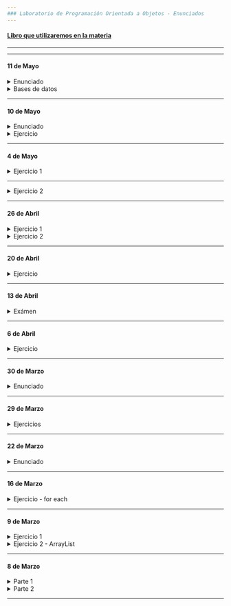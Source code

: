 ```yaml
---
### Laboratorio de Programación Orientada a Objetos - Enunciados 
---
```


#### [Libro que utilizaremos en la materia](https://github.com/nadianoe/nadianoe.github.io/blob/master/labo/Luis%20Joyanes%20Aguilar_%20Ignacio%20Zahonero%20Mart%C3%ADnez%20-%20Programaci%C3%B3n%20en%20Java%20_%20algoritmos%2C%20programaci%C3%B3n%20orientada%20a%20objetos%20e%20interfaz%20gr%C3%A1fica%20de%20usuario-McGraw-Hill%20(2011)%20(1).pdf)

----


-----


#### 11 de Mayo

<details> 
	<summary> Enunciado </summary>

  - Realizar la conxión de java con una tabla de base de datos a elección. Se debrá lograr:
	- Realizar una inserción de 3 nuevas filas
	- Realizar dos actualización de dos datos distintos
	- Realizar una eliminación de fila
	- Realizar una selección de todos los datos de la tabla e imprirlos con el siguiente formato de ejemplo:
		- Nombre: Gloria - Apellido: "Rgofilis" - Edad: 89
		
</details>

<details>
	<summary> Bases de datos </summary>
	
- [Descargar .jar para realizar la conexión](https://github.com/materiasipm/materiasipm.github.io/raw/master/labo/octubre/mysql-connector-java-8.0.21.jar)

</details>
	
----

#### 10 de Mayo

<details>
	<summary> Enunciado </summary>
	
Se debe implementar una parte de un sistema que sirve para registrar las visitas de 
los clientes de un banco. Para ello, deberán:

- Crear la clase Persona, la misma debe tener como atributos: nombre y dni.
- Crear la clase Cliente, la misma debe tener como atributos: nombre, dni y cbu.
  
  Reutilizar la clase Persona teniendo en cuenta el concepto de herencia de clases.
- Crear la clase Banco, la misma deberá tener como atributos: nombre y una lista
  de clientes que visitaron al banco. 
  
  Esta clase deberá tener sólo el constructor por defecto.
- En la clase Banco, crear un método que retorne un HashSet que contenga los cbu's de
  los clientes que visitaron el banco. El método deberá llamarse "cbusDeClientesVisitantes".
- Crear un método que reciba un HashSet con la estructura del ítem anterior e imprima sus elementos.
- En la clase Banco, crear un método que retorne un HashMap cuyos pares clave-valor
  asocien el cbu de un cliente y la cantidad de visitas que realizó. 
  
  El método deberá llamarse "cantidadDeVisitasPorCliente"
- Crear un método que reciba un HashMap con la estructura del ítem anterior e imprima sus 
  elementos según el siguiente formato:
```
  clave: "121234343531" - valor: 3
```
	
</details>

<details>
	<summary> Ejercicio </summary>
	
- Crear una clase llamada Area (en inglés, sin tilde), esta clase deberá tener definidos
cinco métodos que sirvan para poder calcular el área de las siguientes
figuras geométricas:

	- Círculo. Fórmula para calcular el área: pi * radio * radio.
	- Esfera. Fórmula para calcular el área: 4 * pi * radio * radio.
	- Cuadrado. Fórmula para calcular el área: lado * lado.
	- Cubo. Fórmula para calcular el área: 6 * lado * lado.
	- Triangulo. Fórmula para calcular el área: base * altura / 2.

- Los método definidos deben ser estáticos y deben retornar el valor del cálculo
realizado. Utilizar la variable estática PI donde sea necesario.

	
</details>


----


#### 4 de Mayo

<details>
	<summary> Ejercicio 1 </summary>

Crear un sistema para administrar el saldo de la tarjeta de transporte llamada TarjetaEquis
y para llevar un registro de los pasajeros que están presentes en el medio de transporte.

El sistema consistirá en crear las clases

Clase Viaje, con atributos: precio, fecha, hora

(fecha y hora, por ahora, serán de tipo String)

Clase TarjetaEquis, con atributos: saldo, saldoNegativoMaximo, numeronId, lista "viajes"

La clase TarjetaEquis tendrá como métodos:
- "cargarSaldo(float monto)"
- "realizarViaje(Viaje viaje)"
- "ultimoMontoAbonado()"

Clase Pasajero, con atributos: nombre, apellido, tarjeta

Clase Sistema, con atributos: lista "pasajerosPresentes", lista "historialDePasajeros", línea 

La clase Sistema tendrá como métodos:
- "subePasajero(Pasajero pasajero, float monto)", método que no retorna nada; imprime "¡Bienvenido!"
en caso de que el usuario haya podido pagar su boleto exitosamente e imprime "Saldo Insuficiente"
en caso contrario.
- "seBajaPasajero(Pasajero pasajero)", método que no retorna nada
- "pasajerosQueSeHanSubidoAlgunaVez()", retorna una instancia de clase HashSet
- "pasajerosConUltimoMontoAbonado()", retorna una instancia de la clase HashMap
- "ultimoMontoAbonadoPorPasajero(float numeroId)", retorna el monto del pasajero que tiene la tarjeta con numeroId
   Utilizar el método "pasajerosConUltimoMontoAbonado()"

- Considerar el siguiente método y elegir en qué clase debería estar. Agregar parámetros
en caso que lo considere necesarios.
	- "seSuperaElSaldoNegativo()", método que retorna true en caso de superar el saldo negativo y 
	false en caso contrario

</details>
  
  ----

<details>
	<summary> Ejercicio 2 </summary>

1. Redefinir el método "toString()" de la clase Viaje, el string retornado deberá
contener los valores de cada atributo con el siguiente formato:
```
  hora: ... | fecha: ... | precio: ...
```
2.  Redefinir el método "toString()" de la clase Tarjeta, el string retornado deberá
contener la información de todos los viajes realizados según el siguiente formato:
```
  hora: ... | fecha: ... | precio: ... | saldo: ...
```
Utilizar el método "toString()" de la clase Viaje.

3. Redefinir el método "toString()" de la clase Pasajero, el string retornado deberá
contener la información del mismo según el siguiente formato:
```
  Nombre:
  Apellido:
  
  Viajes realizados:
  hora: ... | fecha: ... | precio: ... | saldo: ...
  hora: ... | fecha: ... | precio: ... | saldo: ...
  hora: ... | fecha: ... | precio: ... | saldo: ...
  hora: ... | fecha: ... | precio: ... | saldo: ...
  ...
  ...
  hora: ... | fecha: ... | precio: ... | saldo: ...
  hora: ... | fecha: ... | precio: ... | saldo: ...
```
Utilizar los métodos "toString()" de las clases Viaje y Tarjeta.

4. Aplicar el concepto de alta cohesión

</details>
	
----
	
#### 26 de Abril

<details> 
	<summary> Ejercicio  1 </summary>
	
- Con respecto al ejercicio relacionado con una librería, se necesitan agregar
funcionalidades. Ahora, no sólo administrará la cantidad de libros 
vendidos; también calculará el precio de libros comprados por cliente.

- Con respecto al precio de libros, la librería ofrece un cincuenta 
porciento de descuento al importe de cada libro que pertenece a cierto 
conjunto de editoriales.

Para ello, se debe:

- crear HashSet de editoriales con descuento en la clase Librería.

- crear un método que sirva para agregar editoriales al 
HashSet mencionado.

- Crear un hashmap para almacenar la información de cada venta realizada.
  Dicho hashmap debe asociar una instancia de la clase cliente con el importe total 
  de la compra que realizó.

- Deberá exitir una clase llamada Cliente que tendrá un id y un hashmap que
 asocia un libro y las unidades compradas del mismo.

- Las instancias de la clase Cliente deberán estar almacenadas en un hashset.

- Crear un método que imprima los libros comprados del cliente, sus respectivas
unidades y el importe total de la compra.	
</details>

<details>
	<summary> Ejercicio 2 </summary>

1) Crear una subclase de la clase persona que represente a un alumno de una escuela, debe llamarse Alumno. Los atributos que debe tener el alumno son:

- Curso, que debe ser de tipo String.
- Notas, que debe ser de tipo HashMap que asocia un String y un ArrayList de floats representando el nombre de la materia y las notas que tiene el alumno en la misma, respectivamente.
La declaración del atributo será la siguiente:
```java
  private HashMap<String,ArrayList<Float>> notasPorMateria;
```
2) Se deben crear los métodos:

- Agregar Nota
- Menor Nota
- Mayor Nota
- Promedio Notas

- Agregar Materia

Comentarios: 
- En el/los constructor/es de la clase Alumno sólo se deberán inicializar el HashMap
y el curso.
- El método agregarMateria se deberá declarar de la siguiente forma:
```java
  public void agregarMateria(String nombreDeMateria){
  
  }
```
 Y en la implementación, se deberá crear un ArrayList, inicializarlo y luego
 agregarlo al HashMap como valor acompañado de su correspondiente clave.

  </details>
	
	
----
	
#### 20 de Abril

<details> 
	<summary> Ejercicio </summary>
	
1. Crear un programa que le pida al usuario una cantidad
de números. La cantidad de números ingresados la determinará el usuario. Los números ingresados deberán ser guardados en un ArrayList.

- Luego, quitar los elementos repetidos del ArrayList utilizando
un HashSet; mostrar en pantalla los elementos que el ArrayList
contiene luego de haber quitado los repetidos.

2. Crear otro programa que le pida al usuario una cantidad
de números. La cantidad ingresada la determinará el usuario.
Los números ingresados deberán ser guardados en un ArrayList.

- Pedir que el usuario realice lo mismo otra vez, crear otro
ArrayList con los números ingresados en esta segunda vez.

- El programa deberá verificar si las dos secuencias tienen los 
mismos elementos, sin importar el orden o la cantidad de apariciones.
Utilizar la comparación de HashSets para realizar la verificación.

</details>

----

#### 13 de Abril

<details> 
	<summary> Exámen </summary>
	
1. Tomar la clase Persona creada en clases anteriores y agregarle 
	el método "esUnAdultoJoven" retorne true si la edad de la persona
	es mayor o igual a 18 y menor o igual a 35.

2. Crear la clase Canción que tenga como atributos: "nombre" (una variable de tipo String) y "duraciónEnSegundos" (una variable de tipo int)
   - Agregar un constructor por defecto y un constructor que reciba
   un nombre y una duración expresada en segundos.
   - Agregar un método que se llame "esUnaCancionLarga" que retorne
   true si la canción tiene una duración mayor o igual a 240 segundos.

3. Crear la clase Cantante como subclase de la clase Persona.
	- Agregarle el atributo "nombreArtístico" como variable de
	tipo String y el atributo "canciones" como variable
	de tipo ArrayList que sirva para almacenar objetos de la 
	clase Canción.
	- Agregar un método que se llame "obtenerCancionesMasLargas" 
	que retorne una lista con los nombres de las canciones más largas.
	- Agregar un método que se llame "agregarCanción" que reciba un nombre
	de canción y una duración en segundos.

4. Crear la clase SistemaDeCantantes que tenga como atributo una lista
   de objetos de la clase Cantante llamada "cantantes". 
   - Agregar un constructor por defecto.
   - Agregar un método llamado "obtenerCantantesJovenes" que retorne un
   ```ArrayList<Cantante>``` que contenga a los cantantes que tienen una edad entre 18 y 35. 
   - Agregar un método llamado "agregarCancion" que reciba tres parámetros: el nombre artístico del cantante, nombre de la canción y
   la duración de la canción en segundos. Este método deberá agregar una
   nueva canción a la lista de canciones del artista indicado.

5. Crear 1 objeto de la clase Cantante utilizando el constructor por 
   defecto y luego cambiarle el nombre artístico utilizando un "setter".
   Comprobar que el cambio se realizó correctamente utilizando un "getter".

	
	</details>
	
----
	
#### 6 de Abril

<details>
	<summary> Ejercicio </summary>
	
- Realizar un sistema para administrar pedidos de almuerzos realizados por alumnos.
- Para los alumnos además de los atributos de la clase Persona que ya tienen creada, se deberán incluir:
	- Curso
	- nro. de legajo
	- orientación
	
- Existen diferentes platos que se pueden solicitar, para ellos los datos a incluir son: Nombre y Precio.
	- Para esto, deberán crear la clase Plato y tener como atributos un nombre y un precio.
- Al cargarse un pedido se incluye la fecha de creación, el objeto Plato correspondiente, la persona que lo pidió, hora de entrega y si ya se entregó o no.
	- Para esto deberán crear la clase Pedido 
- Debe existir un menú (interfaz de usuario) donde se puedan agregar, modificar y eliminar pedidos. 
	- Estas funcionalidades deberán ser proporcionadas por una clase llamada "SistemaAlmuerzos".
- Se debe poder imprimir un listado de los platos a cocinar en el día con su precio considerando el descuento aplicado.
	- El método que realice ésto, deberá llamarse "imprimirInforme".
	
</details>


----

#### 30 de Marzo
  
<details>
	<summary> Enunciado </summary>

- Se debe implementar una parte de un sistema que sirve para registrar datos
de aquellos alumnos que salen y entran de sus aulas. Para ello, deberán:

- Crear la clase Persona, la misma debe tener como atributos: nombre y dni.
- Crear la clase Alumno, la misma debe tener como atributos: nombre, dni y nroDeLegajo.
- Crear la clase Aula, la misma deberá tener como atributos: número y una lista
  de alumnos que ingresaron a la misma durante todo un dia (si un alumno ya ingresó, salió
  y volvió a ingresar, se cuentan dos ingresos). Esta clase deberá tener sólo el constructor por defecto.
	
- En la clase Aula, crear un método que retorne un ArrayList que contenga los números de dni (sin repetidos) de los alumnos que ingresaron al aula durante el dia. El método deberá llamarse "dnisDeAlumnosIngresantes".

- Crear un método que reciba un ArrayList con la estructura del ítem anterior e imprima sus elementos.

- En la clase Aula, crear un método que reciba el dni de un alumno y
luego retorne la cantidad de ingresos que realizó. 

- En la clase Aula, crear un método que imprima por consola el dni de cada alumno y
la cantidad de ingresos que realizó. El método deberá llamarse "cantidadDeIngresosPorAlumno".
La impresión de sus elementos deberá respetar el siguiente formato:
```
  clave/dni: 121234343531 - valor/cantidad: 3
```
- Crear un método en la clase Aula que retorne el nombre del alumno que ha realizado más ingresos al aula.
	
</details>

----
#### 29 de Marzo
<details>
  <summary> Ejercicios </summary>
	
- Realizar los siguientes ejercicios del libro
  - página 220, ejercicio 8.1
  - página 266, ejercicio 10.7, 10.8
	
</details>

----
  
#### 22 de Marzo
  
<details>
  <summary> Enunciado </summary>
  
- Sea una librería, se necesita un sistema para administrar la información que 
se recolecta cada día.

- Actualmente, la librería vende libros de las siguientes editoriales:
	- Kapelusz, Sudamericana, Atlántida, ElAteneo, Interzona, Sur y Alianza.

- Editoriales con 50% de descuento:
	- ElAteneo, Interzona, Sur y Alianza.

Para ello, se deberá:

1. Crear la clase Libro, en la misma deben existir los atributos:
	- id
        - nombre
	- precio
	- editorial

2. Crear la clase Cliente, en la misma deben existir los atributos:
	- id
	- nombre
	- edad
	- libros comprados (ArrayList de libros)

3. Crear la clase SistemaLibreria, en la misma deben existir los atributos:
	- clientes (ArrayLis de clientes)
	- libros en venta (ArrayList de libros)
	- libros en oferta (ArrayList de id's)
	- libros vendidos (ArrayList de libros)
	- nombre

4. El sistema deberá tener métodos que permitan :
- obtener una lista de los clientes más frecuentes (se considera cliente frecuente al que
ha comprado más de 10 libros)
- obtener una lista con los libros más vendidos, es decir, aquellos libros
que han tenido más de 100 ventas
- obtener una lista con las edades de los clientes más frecuentes
- obtener una lista con los libros más caros, es decir, aquellos que salen más de $5500,50
- realizar una venta, es decir, crear una nueva instancia de la clase libro y agregarla
a la lista de libros vendidos
- obtener lista de los libros cuyos nombres comienzan con determinada letra 
- Calcular el precio final abonar por el cliente (tener en cuenta que los libros cuya editorial 
pertenece a las editoriales en oferta, tienen un 50% de escuento)
- cambiar el precio de un libro según el id. El porcentaje de descuento debrá ser
 pasado como parámetro.
- cambiar los precios por navidad:
	- si los id de los libros son pares, sus precios deberán disminuir un 25%
  - si sus id's son impares, sus precios deberán disminuir un 35%

#### Comentarios:
- No imprimir ni recibir datos por consola durante la clases pedidas. Piense y utilice los
parámetros que considere convenientes para sus métodos.
- Si desea probar sus funciones imprimiendo los resultados, deberá hacerlo dentro de una función "main".
Este método deberá estar dentro de la clase SistemaLibreria.
- Cada método deberá realizar una sola tarea
- Las clases deben comenzar con letra mayúscula
- los métodos ý variables deben comenzar con letra minúscula
- Utilizar el estilo de escritura camel case
- Utilizar nombres de métodos y variables declarativos
  
</details>

----

#### 16 de Marzo

<details>
  
<summary> Ejercicio - for each </summary>
  
- Crear una clase similar a la clase llamada "SistemaDeRegistro" realizada. Esta nueva clase sólo deberá utilizar 
  estructuras repetitivas de tipo "foreach". La nueva clase deberá llamarse "Sistema".

</details>

----
	
#### 9 de Marzo
  
<details>

<summary> Ejercicio 1 </summary>
  
- Crear una clase llamada Producto. La misma deberá tener como atributos:
    - nombre
    - precio

  El atributo nombre deberá ser de tipo String y el atributo precio
  deberá ser de tipo float.

  El programa deberá proveerle al usuario las siguientes tareas:

* Registro de producto.
  Aquí se deberá pedir el nombre del producto y su precio.

* Importe parcial a pagar.
  - Aquí se deberá imprimir el importe a pagar por 
  los productos registrados hasta el momento.
  - Cuando se termine de mostrar el importe mencionado, 
  el programa deberá dar la opción de realizar
  un nuevo registro.

* Finalizar registro. 
  Aquí se deberá imprimir el importe total a pagar.
  - Cuando se termine de mostrar el importe mencionado, 
  el programa no deberá dar la opción de realizar 
  un nuevo registro.
  
</details>

<details>

  <summary> Ejercicio 2 - ArrayList </summary>
  
  - Crear un sistema ABM. Un sistema ABM es un sistema que permite ralizar 3 acciones principales:
     - A -> alta -> ingreso de datos 
     - B -> baja -> eliminaciòn de datos
     - M -> modificaciòn -> modificación de datos

  - El ABM que realicen será un sistema que administre datos de personas.

  - Comentario: deberán utilizar la clase Persona que se pidió realizar la clase pasada.

  - Para ello, deberán:

1. Crear una clase que se llame "SistemaDeRegistroDePersonas". La misma deberá tener como
atriburo un arraylist que contenga objetos de la clase Personas. debe llamarse "personas".

2. El sistema deberá proveer 6 opciones que el usuario deberá elegir:

- Realizar el alta de una persona, es decir, registrar una persona. Crear un método que resuelva esta tarea.

- Realizar la baja de una persona, es decir, eliminar del registro a determinada persona. Crear otro método que resuelva esta tarea.
La eliminaciòn deberá hacerse segùn el nùmero de DNI. Crear otro método que resuelva esta tarea.

- Realizar alguna modificaciòn de algún/os dato/os una persona, es decir,brindar la opción
de modificar alguno de los atributos que tiene la persona. Crear otro método que resuelva esta tarea.

3. Tambièn le vamos a agregar funciones extra:

- Ver nombres de personas mayores de 18 años. Crear otro método que resuelva esta tarea.

- Ver lista de todas las personas registradas. Crear otro método que resuelva esta tarea.

4. También se deberá proveer la opción de Salir del sistema. 
El sistema deberá imprimir el mensaje "bye!"

</details>

----

#### 8 de Marzo

<details>
  <summary> Parte 1 </summary>
  
  1. Crear la clase Persona con los siguientes atributos:
  - nombre
  - edad
  - dni
  - telefono
  - dirección
    
  2. Declarar e implementar 3 tipos de constructores:
  - Uno por defecto.
  - Uno con parámetro string.
  - Otro con los 5 parámetros correspondientes a todos los atributos.
  - Declarar e implementar los getters y setters.

  3. Agregar métodos con los siguientes nombres:
  - esMayorDeEdad
  - sonLaMismaPersona
  - tienenLaMismaEdad
    
  
  - Dentro de la función main, crear 3 instancias distintasde la clase Persona. 
    A la primer instancia, cambiarle el valor de la edad por el doble de la misma.
    A la segunda instancia, cambiarle el valor del teléfono.
    Con respecto a la tercer instancia, imprimir por consola todos sus datos.
    
</details>
	
<details>
  <summary> Parte 2 </summary>
  
1. Crear una aplicación que pida al usuario ingresar los datos necesarios para crear un objeto de la clase Persona.
2. Crear la instancia de la clase Persona e imprimir cuáles fueron los datos ingresados utilizando "getters".
3. Ofrecerle al usuario la opción de cambiar uno de sus datos (el usuario deberá elegir), realizar el cambio utilizando
"setters" e imprimir nuevamente los datos del objeto creado.


</details>

  ------
  
